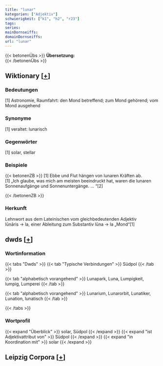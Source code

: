 ```yaml
---
title: "lunar"
kategorien: ["Adjektiv"]
schwierigkeit: ["k1", "h2", "r23"]
tags:
series:
mainDornseiffs:
domainDornseiffs:
url: "lunar"
---
```


{{< betonenÜbs >}}
**Übersetzung:**  
{{< /betonenÜbs >}}

## Wiktionary [[+](https://de.wiktionary.org/wiki/lunar)]

### Bedeutungen
[1] Astronomie, Raumfahrt: den Mond betreffend; zum Mond gehörend; vom Mond ausgehend  

### Synonyme
[1] veraltet: lunarisch  

### Gegenwörter
[1] solar, stellar  

### Beispiele
{{< betonenZB >}}
[1] Ebbe und Flut hängen von lunaren Kräften ab.  
[1] „Ich glaube, was mich am meisten beeindruckt hat, waren die lunaren Sonnenaufgänge und Sonnenuntergänge. … “[2]  

{{< /betonenZB >}}
### Herkunft
Lehnwort aus dem Lateinischen vom gleichbedeutenden Adjektiv lūnāris → la, einer Ableitung zum Substantiv lūna → la „Mond“[1]  



## dwds [[+](https://www.dwds.de/wb/lunar)]

### Wortinformation
{{< tabs "Dwds" >}}
{{< tab "Typische Verbindungen" >}}
Südpol
{{< /tab >}}

{{< tab "alphabetisch vorangehend" >}}
Lunapark, Luna, Lumpigkeit, lumpig, Lumperei
{{< /tab >}}

{{< tab "alphabetisch vorangehend" >}}
Lunarium, Lunarorbit, Lunatiker, Lunation, lunatisch
{{< /tab >}}

{{< /tabs >}}

### Wortprofil
{{< expand "Überblick" >}} solar, Südpol {{< /expand >}}
{{< expand "ist Adjektivattribut von" >}} Südpol {{< /expand >}}
{{< expand "in Koordination mit" >}} solar {{< /expand >}}

## Leipzig Corpora [[+](https://corpora.uni-leipzig.de/en/res?word=lunar&corpusId=deu_newscrawl-public_2018)]


